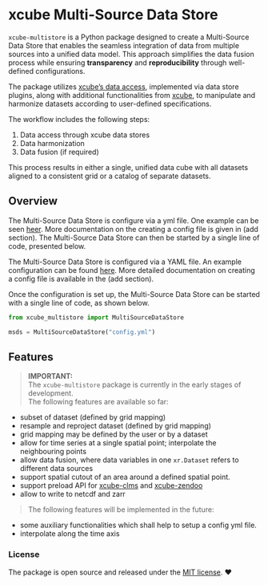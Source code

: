 # xcube Multi-Source Data Store

`xcube-multistore` is a Python package designed to create a Multi-Source Data Store 
that enables the seamless integration of data from multiple sources into a unified 
data model. This approach simplifies the data fusion process while ensuring 
**transparency** and **reproducibility** through well-defined configurations.

The package utilizes [xcube’s data access](https://xcube.readthedocs.io/en/latest/dataaccess.html#data-access), 
implemented via data store plugins, along with additional functionalities from 
[xcube](https://xcube.readthedocs.io/), to manipulate and harmonize datasets according
to user-defined specifications.

The workflow includes the following steps:

1. Data access through xcube data stores
2. Data harmonization
3. Data fusion (if required)

This process results in either a single, unified data cube with all datasets aligned
to a consistent grid or a catalog of separate datasets.

## Overview

The Multi-Source Data Store is configure via a yml file. One example can be seen [heer](https://github.com/xcube-dev/xcube-multistore/blob/main/examples/config.yml).
More documentation on the creating a config file is given in (add section). The 
Multi-Source Data Store can then be started by a single line of code, presented below.

The Multi-Source Data Store is configured via a YAML file. An example configuration 
can be found [here](https://github.com/xcube-dev/xcube-multistore/blob/main/examples/config.yml).
More detailed documentation on creating a config file is available in the (add section).

Once the configuration is set up, the Multi-Source Data Store can be started with a 
single line of code, as shown below.


```python
from xcube_multistore import MultiSourceDataStore

msds = MultiSourceDataStore("config.yml")
```

## Features 

> **IMPORTANT:**  
> The `xcube-multistore` package is currently in the early stages of development.  
> The following features are available so far:

* subset of dataset (defined by grid mapping)
* resample and reproject dataset (defined by grid mapping)
* grid mapping may be defined by the user or by a dataset 
* allow for time series at a single spatial point; interpolate the neighbouring points
* allow data fusion, where data variables in one `xr.Dataset` refers to different data sources
* support spatial cutout of an area around a defined spatial point.
* support preload API for [xcube-clms](https://github.com/xcube-dev/xcube-clms) and 
  [xcube-zendoo](https://github.com/xcube-dev/xcube-zenodo)
* allow to write to netcdf and zarr

> The following features will be implemented in the future:

* some auxiliary functionalities which shall help to setup a config yml file. 
* interpolate along the time axis 

### License

The package is open source and released under the 
[MIT license](https://opensource.org/license/mit). :heart:

